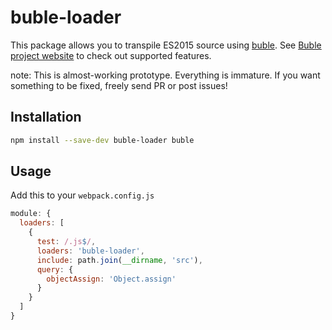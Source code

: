 # buble-loader

This package allows you to transpile ES2015 source using [buble](https://gitlab.com/Rich-Harris/buble). See [Buble project website](https://buble.surge.sh/guide/) to check out supported features.

note: This is almost-working prototype. Everything is immature. If you want something to be fixed, freely send PR or post issues!

## Installation
```bash
npm install --save-dev buble-loader buble
```
## Usage

Add this to your `webpack.config.js`
```js
module: {
  loaders: [
    {
      test: /.js$/,
      loaders: 'buble-loader',
      include: path.join(__dirname, 'src'),
      query: {
        objectAssign: 'Object.assign'
      }
    }
  ]
}
```
